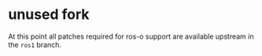 # unused fork

At this point all patches required for ros-o support are available upstream in the `ros1` branch.
